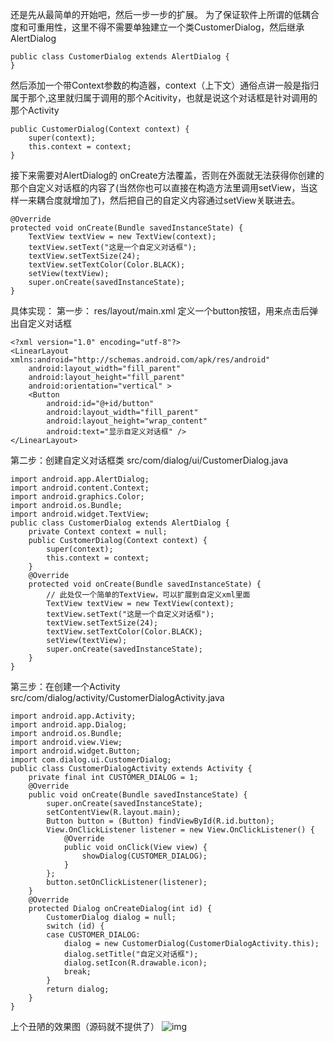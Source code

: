 还是先从最简单的开始吧，然后一步一步的扩展。
为了保证软件上所谓的低耦合度和可重用性，这里不得不需要单独建立一个类CustomerDialog，然后继承AlertDialog
```  
public class CustomerDialog extends AlertDialog { 
}
```
然后添加一个带Context参数的构造器，context（上下文）通俗点讲一般是指归属于那个,这里就归属于调用的那个Acitivity，也就是说这个对话框是针对调用的那个Activity
```  
public CustomerDialog(Context context) { 
	super(context); 
	this.context = context; 
} 
```
接下来需要对AlertDialog的 onCreate方法覆盖，否则在外面就无法获得你创建的那个自定义对话框的内容了(当然你也可以直接在构造方法里调用setView，当这样一来耦合度就增加了)，然后把自己的自定义内容通过setView关联进去。
```  
@Override 
protected void onCreate(Bundle savedInstanceState) { 
	TextView textView = new TextView(context);
	textView.setText("这是一个自定义对话框");
	textView.setTextSize(24);
	textView.setTextColor(Color.BLACK);
	setView(textView);
	super.onCreate(savedInstanceState); 
} 
```
具体实现：
第一步：
res/layout/main.xml
定义一个button按钮，用来点击后弹出自定义对话框
```  
<?xml version="1.0" encoding="utf-8"?>
<LinearLayout xmlns:android="http://schemas.android.com/apk/res/android"
    android:layout_width="fill_parent"
    android:layout_height="fill_parent"
    android:orientation="vertical" >
    <Button
        android:id="@+id/button"
        android:layout_width="fill_parent"
        android:layout_height="wrap_content"
        android:text="显示自定义对话框" />
</LinearLayout>
```
第二步：创建自定义对话框类
src/com/dialog/ui/CustomerDialog.java
```  
import android.app.AlertDialog;
import android.content.Context;
import android.graphics.Color;
import android.os.Bundle;
import android.widget.TextView;
public class CustomerDialog extends AlertDialog {
	private Context context = null;
	public CustomerDialog(Context context) {
		super(context);
		this.context = context;
	}
	@Override
	protected void onCreate(Bundle savedInstanceState) {
		// 此处仅一个简单的TextView，可以扩展到自定义xml里面
		TextView textView = new TextView(context);
		textView.setText("这是一个自定义对话框");
		textView.setTextSize(24);
		textView.setTextColor(Color.BLACK);
		setView(textView);
		super.onCreate(savedInstanceState);
	}
}
```
第三步：在创建一个Activity
src/com/dialog/activity/CustomerDialogActivity.java
```  
import android.app.Activity;
import android.app.Dialog;
import android.os.Bundle;
import android.view.View;
import android.widget.Button;
import com.dialog.ui.CustomerDialog;
public class CustomerDialogActivity extends Activity {
	private final int CUSTOMER_DIALOG = 1;
	@Override
	public void onCreate(Bundle savedInstanceState) {
		super.onCreate(savedInstanceState);
		setContentView(R.layout.main);
		Button button = (Button) findViewById(R.id.button);
		View.OnClickListener listener = new View.OnClickListener() {
			@Override
			public void onClick(View view) {
				showDialog(CUSTOMER_DIALOG);
			}
		};
		button.setOnClickListener(listener);
	}
	@Override
	protected Dialog onCreateDialog(int id) {
		CustomerDialog dialog = null;
		switch (id) {
		case CUSTOMER_DIALOG:
			dialog = new CustomerDialog(CustomerDialogActivity.this);
			dialog.setTitle("自定义对话框");
			dialog.setIcon(R.drawable.icon);
			break;
		}
		return dialog;
	}
}
```
上个丑陋的效果图（源码就不提供了）
![img](http://emanual.github.io/md-android/img/view_dialog/02_dialog.jpg) 